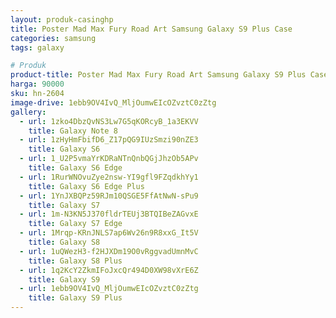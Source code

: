 ```yaml
---
layout: produk-casinghp
title: Poster Mad Max Fury Road Art Samsung Galaxy S9 Plus Case
categories: samsung
tags: galaxy

# Produk
product-title: Poster Mad Max Fury Road Art Samsung Galaxy S9 Plus Case
harga: 90000
sku: hn-2604
image-drive: 1ebb9OV4IvQ_MljOumwEIcOZvztC0zZtg
gallery:
  - url: 1zko4DbzQvNS3Lw7G5qKORcyB_1a3EKVV
    title: Galaxy Note 8
  - url: 1zHyHmFbifD6_Z17pQG9IUzSmzi90nZE3
    title: Galaxy S6
  - url: 1_U2P5vmaYrKDRaNTnQnbQGjJhzOb5APv
    title: Galaxy S6 Edge
  - url: 1RurWNOvuZye2nsw-YI9gfl9FZqdkhYy1
    title: Galaxy S6 Edge Plus
  - url: 1YnJXBQPz59RJm10QSGE5FfAtNwN-sPu9
    title: Galaxy S7
  - url: 1m-N3KN5J370fldrTEUj3BTQIBeZAGvxE
    title: Galaxy S7 Edge
  - url: 1Mrqp-KRnJNLS7ap6Wv26n9R8xxG_It5V
    title: Galaxy S8
  - url: 1uQWezH3-f2HJXDm19O0vRggvadUmnMvC
    title: Galaxy S8 Plus
  - url: 1q2KcY2ZkmIFoJxcQr494D0XW98vXrE6Z
    title: Galaxy S9
  - url: 1ebb9OV4IvQ_MljOumwEIcOZvztC0zZtg
    title: Galaxy S9 Plus
---
```


